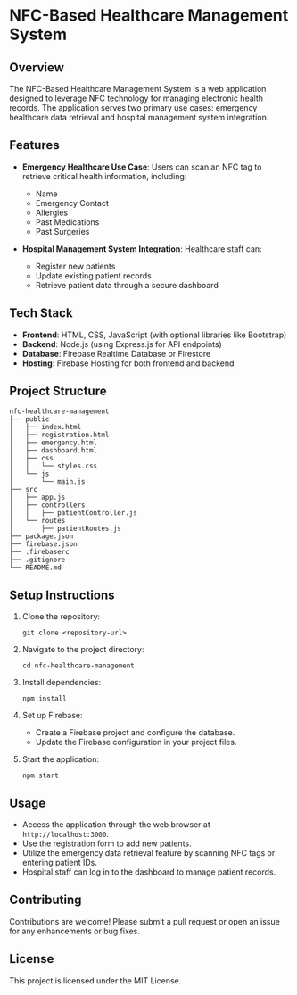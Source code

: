 # NFC-Based Healthcare Management System

## Overview
The NFC-Based Healthcare Management System is a web application designed to leverage NFC technology for managing electronic health records. The application serves two primary use cases: emergency healthcare data retrieval and hospital management system integration.

## Features
- **Emergency Healthcare Use Case**: Users can scan an NFC tag to retrieve critical health information, including:
  - Name
  - Emergency Contact
  - Allergies
  - Past Medications
  - Past Surgeries

- **Hospital Management System Integration**: Healthcare staff can:
  - Register new patients
  - Update existing patient records
  - Retrieve patient data through a secure dashboard

## Tech Stack
- **Frontend**: HTML, CSS, JavaScript (with optional libraries like Bootstrap)
- **Backend**: Node.js (using Express.js for API endpoints)
- **Database**: Firebase Realtime Database or Firestore
- **Hosting**: Firebase Hosting for both frontend and backend

## Project Structure
```
nfc-healthcare-management
├── public
│   ├── index.html
│   ├── registration.html
│   ├── emergency.html
│   ├── dashboard.html
│   ├── css
│   │   └── styles.css
│   └── js
│       └── main.js
├── src
│   ├── app.js
│   ├── controllers
│   │   ├── patientController.js
│   └── routes
│       ├── patientRoutes.js
├── package.json
├── firebase.json
├── .firebaserc
├── .gitignore
└── README.md
```

## Setup Instructions
1. Clone the repository:
   ```
   git clone <repository-url>
   ```
2. Navigate to the project directory:
   ```
   cd nfc-healthcare-management
   ```
3. Install dependencies:
   ```
   npm install
   ```
4. Set up Firebase:
   - Create a Firebase project and configure the database.
   - Update the Firebase configuration in your project files.

5. Start the application:
   ```
   npm start
   ```

## Usage
- Access the application through the web browser at `http://localhost:3000`.
- Use the registration form to add new patients.
- Utilize the emergency data retrieval feature by scanning NFC tags or entering patient IDs.
- Hospital staff can log in to the dashboard to manage patient records.

## Contributing
Contributions are welcome! Please submit a pull request or open an issue for any enhancements or bug fixes.

## License
This project is licensed under the MIT License.